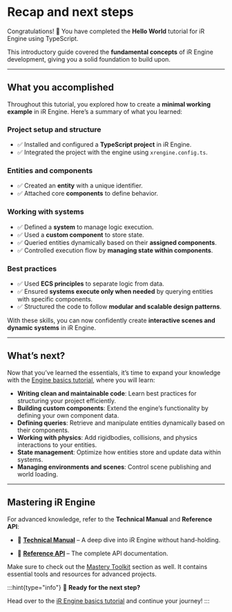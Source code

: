 # Recap and next steps

Congratulations! 🎉 You have completed the **Hello World** tutorial for iR Engine using TypeScript.

This introductory guide covered the **fundamental concepts** of iR Engine development, giving you a solid foundation to build upon.

---

## What you accomplished

Throughout this tutorial, you explored how to create a **minimal working example** in iR Engine. Here’s a summary of what you learned:

### Project setup and structure

- ✅ Installed and configured a **TypeScript project** in iR Engine.  
- ✅ Integrated the project with the engine using `xrengine.config.ts`.  

### Entities and components

- ✅ Created an **entity** with a unique identifier.  
- ✅ Attached core **components** to define behavior.

### Working with systems

- ✅ Defined a **system** to manage logic execution.  
- ✅ Used a **custom component** to store state.  
- ✅ Queried entities dynamically based on their **assigned components**.  
- ✅ Controlled execution flow by **managing state within components**.  

### Best practices

- ✅ Used **ECS principles** to separate logic from data.  
- ✅ Ensured **systems execute only when needed** by querying entities with specific components.  
- ✅ Structured the code to follow **modular and scalable design patterns**.  

With these skills, you can now confidently create **interactive scenes and dynamic systems** in iR Engine.

---

## What’s next?

Now that you’ve learned the essentials, it’s time to expand your knowledge with the [Engine basics tutorial](./../03_basics_tutorial/index.md), where you will learn:

- **Writing clean and maintainable code**: Learn best practices for structuring your project efficiently.
- **Building custom components**: Extend the engine’s functionality by defining your own component data.
- **Defining queries**: Retrieve and manipulate entities dynamically based on their components.
- **Working with physics**: Add rigidbodies, collisions, and physics interactions to your entities.
- **State management**: Optimize how entities store and update data within systems.
- **Managing environments and scenes**: Control scene publishing and world loading.

---

## Mastering iR Engine

For advanced knowledge, refer to the **Technical Manual** and **Reference API**:

- 📖 [**Technical Manual**](./../../../manual/index.md) – A deep dive into iR Engine without hand-holding.

- 📜 [**Reference API**](https://ir-engine-api.mt-int.theinfinitereality.io/openapi/#/) – The complete API documentation.

Make sure to check out the [Mastery Toolkit](./../60_mastery/index.md) section as well. It contains essential tools and resources for advanced projects.

:::hint{type="info"}
🚀    **Ready for the next step?**

Head over to the [iR Engine basics tutorial](./../03_basics_tutorial/index.md) and continue your journey!
:::
